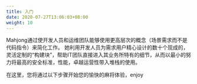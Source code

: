 ```yaml
---
title: 入门
date: 2020-07-27T13:06:03+08:00
weight: 10
---
```


Mahjong通过使开发人员和运维团队能够使用更高层次的概念（场景需求而不是代码指令）来简化工作。
她利用开发人员为需求用户精心设计的数十个现成的，灵活定制的“构建块”，帮助IT团队直接进入其业务所特有的细节，从而以最小的努力将最高的安全标准，性能，卓越运营性带入堆栈的使用。

在这里，您将通过以下步骤开始您的愉快的麻将体验，enjoy
